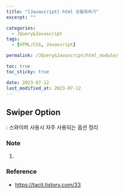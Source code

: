 ```yaml
---
title: "[Javascript] html 모듈화하기"
excerpt: ""

categories:
  - JQuery&Javascript
tags:
  - [HTML/CSS, Javascript]

permalink: /JQuery&Javascript/html_module/

toc: true
toc_sticky: true

date: 2023-07-12
last_modified_at: 2023-07-12
---
```


## Swiper Option 
: 스와이퍼 사용시 자주 사용되는 옵션 정리

### 
### Note
1. 

### Reference
- https://tacit.tistory.com/33

